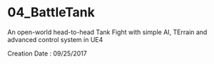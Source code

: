 # 04_BattleTank
An open-world head-to-head Tank Fight with simple AI, TErrain and advanced control system in UE4

Creation Date : 09/25/2017
